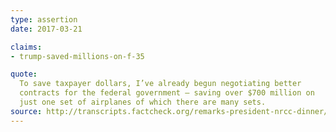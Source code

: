 ```yaml
---
type: assertion
date: 2017-03-21

claims:
- trump-saved-millions-on-f-35

quote:
  To save taxpayer dollars, I’ve already begun negotiating better
  contracts for the federal government — saving over $700 million on
  just one set of airplanes of which there are many sets.
source: http://transcripts.factcheck.org/remarks-president-nrcc-dinner/
---
```

